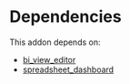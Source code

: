 # Dependencies

This addon depends on:

- [bi_view_editor](https://github.com/bringout/oca-report)
- [spreadsheet_dashboard](https://github.com/bringout/oca-ocb-report/tree/81d71123550c2c3b634c215ba614cb7229a5c93c/odoo-bringout-oca-ocb-spreadsheet_dashboard)
